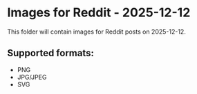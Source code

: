 # Images for Reddit - 2025-12-12

This folder will contain images for Reddit posts on 2025-12-12.

## Supported formats:
- PNG
- JPG/JPEG
- SVG

